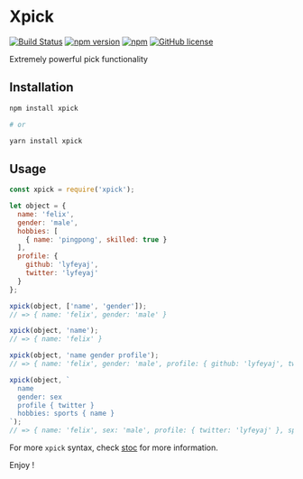 Xpick
=====

[![Build Status](https://travis-ci.org/lyfeyaj/xpick.svg?branch=master)](https://travis-ci.org/lyfeyaj/xpick)
[![npm version](https://badge.fury.io/js/xpick.svg)](https://badge.fury.io/js/xpick)
[![npm](https://img.shields.io/npm/dt/xpick.svg)]()
[![GitHub license](https://img.shields.io/badge/license-MIT-blue.svg)](https://raw.githubusercontent.com/lyfeyaj/xpick/master/LICENSE.md)

Extremely powerful pick functionality

## Installation

```bash
npm install xpick

# or

yarn install xpick
```

## Usage

```javascript
const xpick = require('xpick');

let object = {
  name: 'felix',
  gender: 'male',
  hobbies: [
    { name: 'pingpong', skilled: true }
  ],
  profile: {
    github: 'lyfeyaj',
    twitter: 'lyfeyaj'
  }
};

xpick(object, ['name', 'gender']);
// => { name: 'felix', gender: 'male' }

xpick(object, 'name');
// => { name: 'felix' }

xpick(object, 'name gender profile');
// => { name: 'felix', gender: 'male', profile: { github: 'lyfeyaj', twitter: 'lyfeyaj' } }

xpick(object, `
  name
  gender: sex
  profile { twitter }
  hobbies: sports { name }
`);
// => { name: 'felix', sex: 'male', profile: { twitter: 'lyfeyaj' }, sports: [{ name: 'pingpong' }] }
```

For more `xpick` syntax, check [stoc](https://github.com/lyfeyaj/stoc) for more information.

Enjoy !
